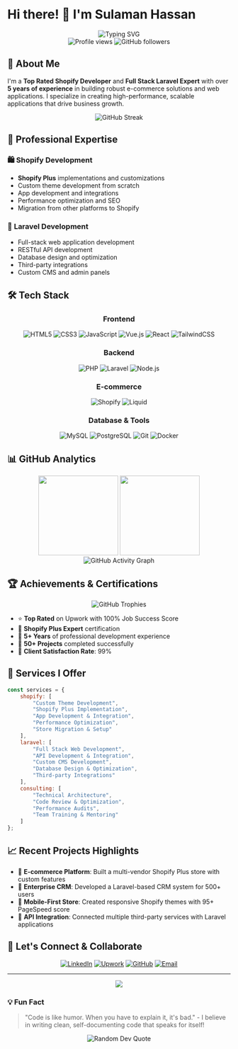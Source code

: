 # Hi there! 👋 I'm Sulaman Hassan

<div align="center">
  <img src="https://readme-typing-svg.herokuapp.com?font=Fira+Code&size=32&duration=2800&pause=2000&color=A855F7&center=true&vCenter=true&width=940&lines=⭐+Top+Rated+Shopify+Developer;Shopify+Plus+Expert;Full+Stack+Laravel+Developer;5%2B+Years+Experience" alt="Typing SVG" />
</div>

<div align="center">
  <img src="https://komarev.com/ghpvc/?username=salmanmani167&label=Profile%20views&color=0e75b6&style=flat" alt="Profile views" />
  <img src="https://img.shields.io/github/followers/salmanmani167?label=Followers&style=social" alt="GitHub followers" />
</div>

## 🚀 About Me

I'm a **Top Rated Shopify Developer** and **Full Stack Laravel Expert** with over **5 years of experience** in building robust e-commerce solutions and web applications. I specialize in creating high-performance, scalable applications that drive business growth.

<div align="center">
  <img src="https://github-readme-streak-stats.herokuapp.com/?user=salmanmani167&theme=radical&hide_border=true" alt="GitHub Streak" />
</div>

## 💼 Professional Expertise

### 🛍️ **Shopify Development**
- **Shopify Plus** implementations and customizations
- Custom theme development from scratch
- App development and integrations
- Performance optimization and SEO
- Migration from other platforms to Shopify

### 🔧 **Laravel Development**
- Full-stack web application development
- RESTful API development
- Database design and optimization
- Third-party integrations
- Custom CMS and admin panels

## 🛠️ Tech Stack

<div align="center">

### **Frontend**
![HTML5](https://img.shields.io/badge/HTML5-E34F26?style=for-the-badge&logo=html5&logoColor=white)
![CSS3](https://img.shields.io/badge/CSS3-1572B6?style=for-the-badge&logo=css3&logoColor=white)
![JavaScript](https://img.shields.io/badge/JavaScript-F7DF1E?style=for-the-badge&logo=javascript&logoColor=black)
![Vue.js](https://img.shields.io/badge/Vue.js-35495E?style=for-the-badge&logo=vue.js&logoColor=4FC08D)
![React](https://img.shields.io/badge/React-20232A?style=for-the-badge&logo=react&logoColor=61DAFB)
![TailwindCSS](https://img.shields.io/badge/Tailwind_CSS-38B2AC?style=for-the-badge&logo=tailwind-css&logoColor=white)

### **Backend**
![PHP](https://img.shields.io/badge/PHP-777BB4?style=for-the-badge&logo=php&logoColor=white)
![Laravel](https://img.shields.io/badge/Laravel-FF2D20?style=for-the-badge&logo=laravel&logoColor=white)
![Node.js](https://img.shields.io/badge/Node.js-43853D?style=for-the-badge&logo=node.js&logoColor=white)

### **E-commerce**
![Shopify](https://img.shields.io/badge/Shopify-7AB55C?style=for-the-badge&logo=shopify&logoColor=white)
![Liquid](https://img.shields.io/badge/Liquid-7AB55C?style=for-the-badge&logo=shopify&logoColor=white)

### **Database & Tools**
![MySQL](https://img.shields.io/badge/MySQL-00000F?style=for-the-badge&logo=mysql&logoColor=white)
![PostgreSQL](https://img.shields.io/badge/PostgreSQL-316192?style=for-the-badge&logo=postgresql&logoColor=white)
![Git](https://img.shields.io/badge/Git-F05032?style=for-the-badge&logo=git&logoColor=white)
![Docker](https://img.shields.io/badge/Docker-2496ED?style=for-the-badge&logo=docker&logoColor=white)

</div>

## 📊 GitHub Analytics

<div align="center">
  <img height="180em" src="https://github-readme-stats-sigma-five.vercel.app/api?username=salmanmani167&show_icons=true&theme=radical&include_all_commits=true&count_private=true&cache_seconds=86400"/>
  <img height="180em" src="https://github-readme-stats-sigma-five.vercel.app/api/top-langs/?username=salmanmani167&layout=compact&langs_count=8&theme=radical&cache_seconds=86400"/>
</div>

<div align="center">
  <img src="https://github-readme-activity-graph.cyclic.app/graph?username=salmanmani167&theme=react-dark&hide_border=true&custom_title=Contribution%20Activity" alt="GitHub Activity Graph" />
</div>

## 🏆 Achievements & Certifications

<div align="center">
  <img src="https://github-profile-trophy.vercel.app/?username=salmanmani167&theme=radical&no-frame=true&no-bg=false&margin-w=4" alt="GitHub Trophies" />
</div>

- ⭐ **Top Rated** on Upwork with 100% Job Success Score
- 🥇 **Shopify Plus Expert** certification
- 🚀 **5+ Years** of professional development experience
- 💼 **50+ Projects** completed successfully
- 🌟 **Client Satisfaction Rate**: 99%

## 🎯 Services I Offer

```javascript
const services = {
    shopify: [
        "Custom Theme Development",
        "Shopify Plus Implementation",
        "App Development & Integration",
        "Performance Optimization",
        "Store Migration & Setup"
    ],
    laravel: [
        "Full Stack Web Development",
        "API Development & Integration",
        "Custom CMS Development",
        "Database Design & Optimization",
        "Third-party Integrations"
    ],
    consulting: [
        "Technical Architecture",
        "Code Review & Optimization",
        "Performance Audits",
        "Team Training & Mentoring"
    ]
};
```

## 📈 Recent Projects Highlights

- 🛒 **E-commerce Platform**: Built a multi-vendor Shopify Plus store with custom features
- 🏢 **Enterprise CRM**: Developed a Laravel-based CRM system for 500+ users
- 📱 **Mobile-First Store**: Created responsive Shopify themes with 95+ PageSpeed score
- 🔗 **API Integration**: Connected multiple third-party services with Laravel applications

## 🤝 Let's Connect & Collaborate

<div align="center">

[![LinkedIn](https://img.shields.io/badge/LinkedIn-0077B5?style=for-the-badge&logo=linkedin&logoColor=white)](https://www.linkedin.com/in/sulaman-hassan/)
[![Upwork](https://img.shields.io/badge/Upwork-6FDA44?style=for-the-badge&logo=upwork&logoColor=white)](https://www.upwork.com/freelancers/~01c8f900413d49b5dc)
[![GitHub](https://img.shields.io/badge/GitHub-100000?style=for-the-badge&logo=github&logoColor=white)](https://github.com/salmanmani167/)
[![Email](https://img.shields.io/badge/Email-D14836?style=for-the-badge&logo=gmail&logoColor=white)](mailto:salmanmani167@gmail.com)

</div>

---

<div align="center">
  <img src="https://capsule-render.vercel.app/api?type=waving&color=gradient&height=100&section=footer&text=Thanks%20for%20visiting!&fontSize=16&fontAlignY=65&desc=Let's%20build%20something%20amazing%20together&descAlignY=51&descAlign=center" />
</div>

### 💡 Fun Fact
> "Code is like humor. When you have to explain it, it's bad." - I believe in writing clean, self-documenting code that speaks for itself!

<div align="center">
  <img src="https://quotes-github-readme.vercel.app/api?type=horizontal&theme=radical" alt="Random Dev Quote" />
</div>
